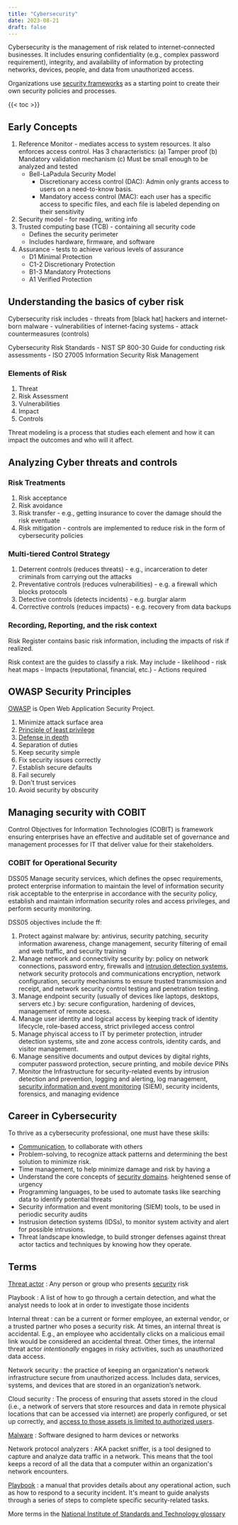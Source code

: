 ```yaml
---
title: "Cybersecurity"
date: 2023-08-21
draft: false
---
```


Cybersecurity is the management of risk related to internet-connected
businesses. It includes ensuring confidentiality (e.g., complex password
requirement), integrity, and
availability of information by protecting networks, devices, people, and
data from unauthorized access.

Organizations use [security frameworks](/security-frameworks) as
a starting point to create
their own security policies and processes.

{{< toc >}}

## Early Concepts

1. Reference Monitor - mediates access to system resources.  It also
   enforces access control. Has 3 characteristics: (a) Tamper proof (b)
   Mandatory validation mechanism (c) Must be small enough to be analyzed
   and tested
    - Bell-LaPadula Security Model
        - Discretionary access control (DAC): Admin only grants access
          to users on a need-to-know basis.
        - Mandatory access control (MAC): each user has a specific
          access to specific files, and each file is labeled depending
          on their sensitivity
2. Security model - for reading, writing info
3. Trusted computing base (TCB) - containing all security code
    - Defines the security perimeter
    - Includes hardware, firmware, and software
4. Assurance - tests to achieve various levels of assurance
    - D1 Minimal Protection
    - C1-2 Discretionary Protection
    - B1-3 Mandatory Protections
    - A1 Verified Protection

## Understanding the basics of cyber risk

Cybersecurity risk includes
    - threats from [black hat] hackers and internet-born malware
    - vulnerabilities of internet-facing systems
    - attack countermeasures (controls)

Cybersecurity Risk Standards
    - NIST SP 800-30 Guide for conducting risk assessments
    - ISO 27005 Information Security Risk Management

### Elements of Risk

1. Threat
2. Risk Assessment
3. Vulnerabilities
4. Impact
5. Controls

Threat modeling is a process that studies each element and how it can
impact the outcomes and who will it affect.

## Analyzing Cyber threats and controls

### Risk Treatments

1. Risk acceptance
2. Risk avoidance
3. Risk transfer - e.g., getting insurance to cover the damage should
   the risk eventuate
4. Risk mitigation - controls are implemented to reduce risk in the form
   of cybersecurity policies

### Multi-tiered Control Strategy

1. Deterrent controls (reduces threats) - e.g., incarceration to deter
   criminals from carrying out the attacks
2. Preventative controls (reduces vulnerabilities) - e.g. a firewall
   which blocks protocols
3. Detective controls (detects incidents) - e.g. burglar alarm
4. Corrective controls (reduces impacts) - e.g. recovery from data
   backups

### Recording, Reporting, and the risk context

Risk Register contains basic risk information, including the impacts of
risk if realized.

Risk context are the guides to classify a risk. May include
    - likelihood
    - risk heat maps
    - Impacts (reputational, financial, etc.)
    - Actions required

## OWASP Security Principles

[OWASP](/owasp) is Open Web Application Security Project.

1. Minimize attack surface area
2. [Principle of least privilege](/polp)
3. [Defense in depth](/defense-in-depth)
4. Separation of duties
5. Keep security simple
6. Fix security issues correctly
7. Establish secure defaults
8. Fail securely
9. Don't trust services
10. Avoid security by obscurity

## Managing security with COBIT

Control Objectives for Information Technologies (COBIT) is framework
ensuring enterprises have an effective and auditable set of governance
and management processes for IT that deliver value for their
stakeholders.

### COBIT for Operational Security

DSS05 Manage security services, which defines the opsec requirements,
protect enterprise information to maintain the level of information
security risk acceptable to the enterprise in accordance with the
security policy, establish and maintain information security roles and
access privileges, and perform security monitoring. 

DSS05 objectives include the ff:
1. Protect against malware by: antivirus, security patching, security
   information awareness, change management, security filtering of email
   and web traffic, and security training
2. Manage network and connectivity security by: policy on network
   connections, password entry, firewalls and
   [intrusion detection systems](/intrusion-detection-system), network security protocols and communications encryption,
   network configuration, security mechanisms to ensure trusted
   transmission and receipt, and network security control testing and
   penetration testing.
3. Manage endpoint security (usually of devices like laptops, desktops,
   servers etc.) by: secure configuration, hardening of devices,
   management of remote access.
4. Manage user identity and logical access by keeping track of identity
   lifecycle, role-based access, strict privileged access control
5. Manage phyiscal access to IT by perimeter protection, intruder
   detection systems, site and zone access controls, identity cards, and
   visitor management.
6. Manage sensitive documents and output devices by digital rights,
   computer password protection, secure printing, and mobile device PINs
7. Monitor the Infrastructure for security-related events by intrusion
   detection and prevention, logging and alerting, log management,
   [security information and event monitoring](/SIEM) (SIEM), security incidents,
   forensics, and managing evidence

## Career in Cybersecurity

To thrive as a cybersecurity professional, one must have these skills:

- [Communication](/communication), to collaborate with others
- Problem-solving, to recognize attack patterns and determining the best
  solution to minimize risk.
- Time management, to help minimize damage and risk by having a
- Understand the core concepts of [security domains](/security-domains).
  heightened sense of urgency
- Programming languages, to be used to automate tasks like searching
  data to identify potential threats
- Security information and event monitoring (SIEM) tools, to be used in
  periodic security audits
- Instrusion detection systems (IDSs), to monitor system activity and
  alert for possible intrusions.
- Threat landscape knowledge, to build stronger defenses against threat
  actor tactics and techniques by knowing how they operate.

## Terms

[Threat actor](/threat-actor)
: Any person or group who presents [security](/security) risk

Playbook
: A list of how to go through a certain detection, and what the analyst
needs to look at in order to investigate those incidents

Internal threat
: can be a current or former employee, an external vendor, or a trusted
partner who poses a security risk. At times, an internal threat is
accidental. E.g., an employee who accidentally clicks on a
malicious email link would be considered an accidental threat. Other
times, the internal threat actor *intentionally* engages in risky
activities, such as unauthorized data access.

Network security 
: the practice of keeping an organization's network
infrastructure secure from unauthorized access. Includes data,
services, systems, and devices that are stored in an organization’s
network.

Cloud security
: The process of ensuring that assets stored in the
cloud (i.e., a network of servers that store resources and data in
remote physical locations that can be accessed via internet) are
properly configured, or set up correctly, and
[access to those assets is limited to authorized users](/asset-security).

[Malware](/malware)
: Software designed to harm devices or networks

Network protocol analyzers
: AKA packet sniffer, is a tool designed to capture and analyze data
traffic in a network. This means that the tool keeps a record of all the
data that a computer within an organization's network encounters.

[Playbook](/playbook)
: a manual that provides details about any operational action, such as
how to respond to a security incident. It's meant to guide analysts through a
series of steps to complete specific security-related tasks.

More terms in the
[National Institute of Standards and Technology glossary](https://csrc.nist.gov/glossary)



